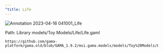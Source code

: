 ```yaml
---
^title: Life
---
```


![Annotation 2023-04-16 041001_Life](https://user-images.githubusercontent.com/4437331/232262587-107264ab-6377-4f6f-832e-650cf5f24594.png)

Path: Library models/Toy Models/Life/Life.gaml

```gaml reference
https://github.com/gama-platform/gama.old/blob/GAMA_1.9.2/msi.gama.models/models/Toy%20Models/Life/Life.gaml
```



